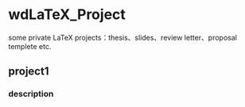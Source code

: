 # wdLaTeX_Project
some private LaTeX projects：thesis、slides、review letter、proposal  templete etc. 
## project1 
### description


